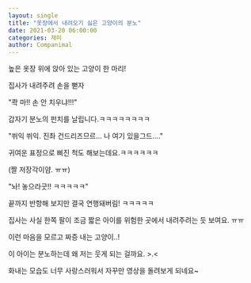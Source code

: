 ```yaml
---
layout: single
title: "옷장에서 내려오기 싫은 고양이의 분노"
date: 2021-03-20 06:00:00
categories: 재미
author: Companimal
---
```


높은 옷장 위에 앉아 있는 고양이 한 마리!

집사가 내려주려 손을 뻗자

"콱 마!! 손 안 치우냐!!!"

갑자기 분노의 펀치를 날립니다.ㅋㅋㅋㅋㅋㅋㅋㅋ

"쒸익 쒸익. 진촤 건드리즈므르... 나 여기 있을그드...."

귀여운 표정으로 삐진 척도 해보는데요.ㅋㅋㅋㅋㅋㅋ

(짤 저장각이얌. ㅠㅠ)

"놔! 놓으라굿!! ㅋㅋㅋㅋㅋ"

끝까지 반항해 보지만 결국 연행돼버림! ㅋㅋㅋㅋㅋ

집사는 사실 한쪽 팔이 조금 짧은 아이를 위험한 곳에서 내려주려는 듯 보여요. ㅠㅠ

이런 마음을 모르고 짜증 내는 고양이..!

이 아이는 분노하는데 왜 저는 웃게 되는 걸까요. &gt;.&lt;

화내는 모습도 너무 사랑스러워서 자꾸만 영상을 돌려보게 되네요~
